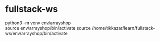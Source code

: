 # fullstack-ws

python3 -m venv env/arrayshop  
source env/arrayshop/bin/activate
source /home/tikkazar/learn/fullstack-ws/env/arrayshop/bin/activate
